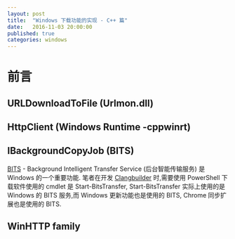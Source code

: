 ```yaml
---
layout: post
title:  "Windows 下载功能的实现 - C++ 篇"
date:   2016-11-03 20:00:00
published: true
categories: windows
---
```


# 前言


## URLDownloadToFile (Urlmon.dll)

## HttpClient (Windows Runtime -cppwinrt)

## IBackgroundCopyJob (BITS)

[BITS](https://msdn.microsoft.com/en-us/library/windows/desktop/aa362708(v=vs.85).aspx) - Background Intelligent Transfer Service 
(后台智能传输服务) 是 Windows 的一个重要功能.
笔者在开发 [Clangbuilder](https://github.com/fstudio/clangbuilder) 时,需要使用 PowerShell 下载软件使用的 cmdlet 是 Start-BitsTransfer,
Start-BitsTransfer 实际上使用的是 Windows 的 BITS 服务,而 Windows 更新功能也是使用的 BITS, Chrome 同步扩展也是使用的 BITS.

## WinHTTP family


